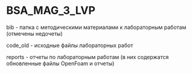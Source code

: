 # BSA_MAG_3_LVP
bib      - папка с методическими материалами к лабораторным работам (отмечены недочеты)

code_old - исходные файлы лабораторных работ

reports  - отчеты по лабораторным работам (в них содержатся обновленные файлы OpenFoam и отчеты)

